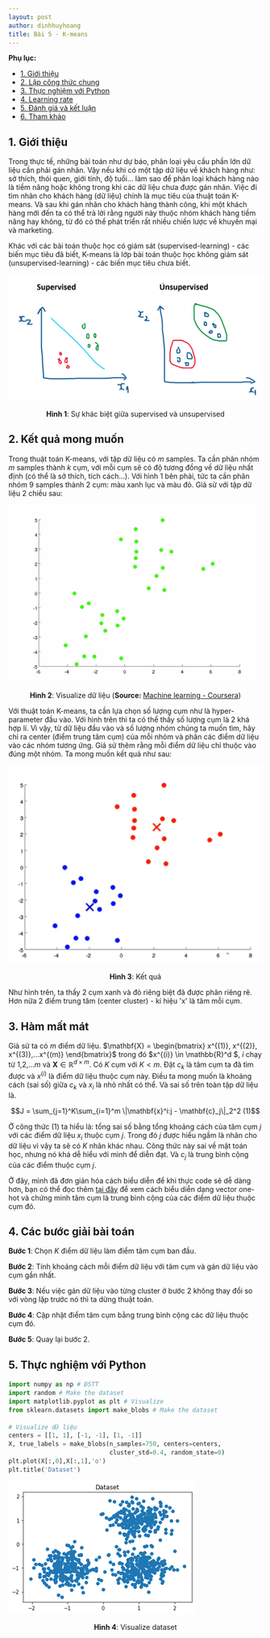 ```yaml
---
layout: post
author: dinhhuyhoang
title: Bài 5 - K-means
---
```


**Phụ lục:**

- [1. Giới thiệu](#1-introduction)
- [2. Lập công thức chung](#2-generalization)
- [3. Thực nghiệm với Python](#3-coding)
- [4. Learning rate](#4-learning-rate)
- [5. Đánh giá và kết luận](#5-evaluation)
- [6. Tham khảo](#6-references)

<a name="1-introduction"></a>

## 1. Giới thiệu

Trong thực tế, những bài toán như dự báo, phân loại yêu cầu phần lớn dữ liệu cần phải gán nhãn. Vậy nếu khi có một tập dữ liệu về khách hàng như: sở thích, thói quen, giới tính, độ tuổi... làm sao để phân loại khách hàng nào là tiềm năng hoặc không trong khi các dữ liệu chưa được gán nhãn. Việc đi tìm nhãn cho khách hàng (dữ liệu) chính là mục tiêu của thuật toán K-means. Và sau khi gán nhãn cho khách hàng thành công, khi một khách hàng mới đến ta có thể trả lời rằng người này thuộc nhóm khách hàng tiềm năng hay không, từ đó có thể phát triển rất nhiều chiến lược về khuyến mại và marketing.

Khác với các bài toán thuộc học có giám sát (supervised-learning) - các biến mục tiêu đã biết, K-means là lớp bài toán thuộc học không giám sát (unsupervised-learning) - các biến mục tiêu chưa biết.

<img src="/assets/images/bai5/anh1.png" class="normalpic"/>

<p align="center"> <b>Hình 1</b>: Sự khác biệt giữa supervised và unsupervised</p>

## 2. Kết quả mong muốn 

Trong thuật toán K-means, với tập dữ liệu có $m$ samples. Ta cần phân nhóm $m$ samples thành $k$ cụm, với mỗi cụm sẽ có độ tương đồng về dữ liệu nhất định (có thể là sở thích, tích cách...). Với hình 1 bên phải, tức ta cần phân nhóm 9 samples thành 2 cụm: màu xanh lục và màu đỏ. Giả sử với tập dữ liệu 2 chiều sau:

<img src="/assets/images/bai5/anh2.png" class="normalpic"/>

<p align="center"> <b>Hình 2</b>: Visualize dữ liệu (<b>Source: </b><a href="https://www.coursera.org/learn/machine-learning/lecture/93VPG/k-means-algorithm">Machine learning - Coursera</a>)</p>

Với thuật toán K-means, ta cần lựa chọn số lượng cụm như là hyper-parameter đầu vào. Với hình trên thì ta có thể thấy số lượng cụm là 2 khá hợp lí. Vì vậy, từ dữ liệu đầu vào và số lượng nhóm chúng ta muốn tìm, hãy chỉ ra center (điểm trung tâm cụm) của mỗi nhóm và phân các điểm dữ liệu vào các nhóm tương ứng. Giả sử thêm rằng mỗi điểm dữ liệu chỉ thuộc vào đúng một nhóm. Ta mong muốn kết quả như sau:

<img src="/assets/images/bai5/anh3.png" class="normalpic"/>

<p align="center"> <b>Hình 3</b>: Kết quả</p>

Như hình trên, ta thấy 2 cụm xanh và đỏ riêng biệt đã được phân riêng rẽ. Hơn nữa 2 điểm trung tâm (center cluster) - kí hiệu 'x' là tâm mỗi cụm.

## 3. Hàm mất mát

Giả sử ta có $m$ điểm dữ liệu. $\mathbf{X} = \begin{bmatrix} x^{(1)}, x^{(2)}, x^{(3)},...x^{(m)} \end{bmatrix}$ trong đó $x^{(i)} \in \mathbb{R}^d $, $i$ chạy từ 1,2,...$m$ và $\mathbf{X} \in \mathbb{R}^{d \times m}$. Có $K$ cụm với $K < m$. Đặt $c_k$ là tâm cụm ta đã tìm được và $x^{(i)}$ là điểm dữ liệu thuộc cụm này. Điều ta mong muốn là khoảng cách (sai số) giữa $c_k$ và $x_i$ là nhỏ nhất có thể. Và sai số trên toàn tập dữ liệu là. 

$$J = \sum_{j=1}^K\sum_{i=1}^m \|\mathbf{x}^i:j - \mathbf{c}_j\|_2^2 (1)$$

Ở công thức (1) ta hiểu là: tổng sai số bằng tổng khoảng cách của tâm cụm $j$ với các điểm dữ liệu $x_i$ thuộc cụm $j$. Trong đó $j$ được hiểu ngầm là nhãn cho dữ liệu vì vậy ta sẽ có $K$ nhãn khác nhau. Công thức này sai về mặt toán học, nhưng nó khá dễ hiểu với mình để diễn đạt. Và $c_j$ là trung bình cộng của các điểm thuộc cụm $j$.

Ở đây, mình đã đơn giản hóa cách biểu diễn để khi thực code sẽ dễ dàng hơn, bạn có thể đọc thêm [tại đây](https://machinelearningcoban.com/2017/01/01/kmeans/#-phan-tich-toan-hoc) để xem cách biểu diễn dạng vector one-hot và chứng minh tâm cụm là trung bình cộng của các điểm dữ liệu thuộc cụm đó.

## 4. Các bước giải bài toán

**Bước 1**: Chọn $K$ điểm dữ liệu làm điểm tâm cụm ban đầu. 

**Bước 2**: Tính khoảng cách mỗi điểm dữ liệu với tâm cụm và gán dữ liệu vào cụm gần nhất.

**Bước 3**: Nếu việc gán dữ liệu vào từng cluster ở bước 2 không thay đổi so với vòng lặp trước nó thì ta dừng thuật toán.

**Bước 4**: Cập nhật điểm tâm cụm bằng trung bình cộng các dữ liệu thuộc cụm đó.

**Bước 5**: Quay lại bước 2.

## 5. Thực nghiệm với Python

```python
import numpy as np # ĐSTT
import random # Make the dataset
import matplotlib.pyplot as plt # Visualize
from sklearn.datasets import make_blobs # Make the dataset

# Visualize dữ liệu
centers = [[1, 1], [-1, -1], [1, -1]] 
X, true_labels = make_blobs(n_samples=750, centers=centers, 
                            cluster_std=0.4, random_state=0)
plt.plot(X[:,0],X[:,1],'o')
plt.title('Dataset')
```

<img src="/assets/images/bai5/anh4.png" class="normalpic"/>

<p align="center"> <b>Hình 4</b>: Visualize dataset</p>


